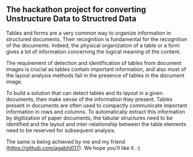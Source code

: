 ## The hackathon project for converting Unstructure Data to Structred Data

Tables and forms are a very common way to organize information in structured documents. Their recognition is fundamental for the recognition of the documents. Indeed, the physical organization of a table or a form gives a lot of information concerning the logical meaning of the content. 

The requirement of detection and identification of tables from document images is crucial as tables contain important information, and also most of the layout analysis methods fail in the presence of tables in the document image. 

To build a solution that can detect tables and its layout in a given documents, then make sense of the information they present. Tables present in documents are often used to compactly communicate important information in rows and columns. To automatically extract this information by digitization of paper documents, the tabular structures need to be identified and the layout and inter-relationship between the table elements need to be reserved for subsequent analysis.

The same is being achieved by me and my friend (https://github.com/agabhi017). We hope you'll like it. :)


